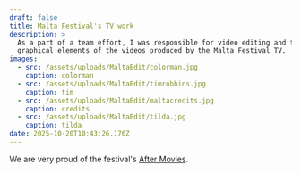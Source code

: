 ```yaml
---
draft: false
title: Malta Festival's TV work
description: >
  As a part of a team effort, I was responsible for video editing and the
  graphical elements of the videos produced by the Malta Festival TV.
images:
  - src: /assets/uploads/MaltaEdit/colorman.jpg
    caption: colorman
  - src: /assets/uploads/MaltaEdit/timrobbins.jpg
    caption: tim
  - src: /assets/uploads/MaltaEdit/maltacredits.jpg
    caption: credits
  - src: /assets/uploads/MaltaEdit/tilda.jpg
    caption: tilda
date: 2025-10-20T10:43:26.176Z
---
```


We are very proud of the festival's [After Movies](https://www.youtube.com/watch?v=Uv-Yw49xqlQ).
